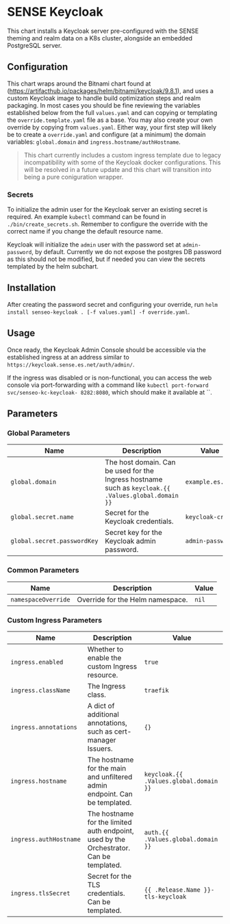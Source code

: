 
# SENSE Keycloak

This chart installs a Keycloak server pre-configured with the SENSE theming and realm data on a K8s cluster, alongside an embedded PostgreSQL server.

## Configuration

This chart wraps around the Bitnami chart found at (https://artifacthub.io/packages/helm/bitnami/keycloak/9.8.1), and uses a custom Keycloak image to handle build optimization steps and realm packaging. In most cases you should be fine reviewing the variables established below from the full `values.yaml` and can copying or templating the `override.template.yaml` file as a base. You may also create your own override by copying from `values.yaml`. Either way, your first step will likely be to create a `override.yaml` and configure (at a minimum) the domain variables: `global.domain` and `ingress.hostname/authHostname`.

> This chart currently includes a custom ingress template due to legacy incompatibility with some of the Keycloak docker configurations. This will be resolved in a future update and this chart will transition into being a pure coniguration wrapper.

### Secrets

To initialize the admin user for the Keycloak server an existing secret is required. An example `kubectl` command can be found in `./bin/create_secrets.sh`. Remember to configure the override with the correct name if you change the default resource name.

Keycloak will initialize the `admin` user with the password set at `admin-password`, by default. Currently we do not expose the postgres DB password as this should not be modified, but if needed you can view the secrets templated by the helm subchart.

## Installation

After creating the password secret and configuring your override, run `helm install senseo-keycloak . [-f values.yaml] -f override.yaml`.

## Usage

Once ready, the Keycloak Admin Console should be accessible via the established ingress at an address similar to `https://keycloak.sense.es.net/auth/admin/`.

If the ingress was disabled or is non-functional, you can access the web console via port-forwarding with a command like `kubectl port-forward svc/senseo-kc-keycloak- 8282:8080`, which should make it available at ``.

## Parameters

### Global Parameters

| Name                        | Description                                                                                          | Value            |
| --------------------------- | ---------------------------------------------------------------------------------------------------- | ---------------- |
| `global.domain`             | The host domain. Can be used for the Ingress hostname such as `keycloak.{{ .Values.global.domain }}` | `example.es.net` |
| `global.secret.name`        | Secret for the Keycloak credentials.                                                                 | `keycloak-cred`  |
| `global.secret.passwordKey` | Secret key for the Keycloak admin password.                                                          | `admin-password` |

### Common Parameters

| Name                | Description                      | Value |
| ------------------- | -------------------------------- | ----- |
| `namespaceOverride` | Override for the Helm namespace. | `nil` |

### Custom Ingress Parameters

| Name                   | Description                                                                             | Value                                  |
| ---------------------- | --------------------------------------------------------------------------------------- | -------------------------------------- |
| `ingress.enabled`      | Whether to enable the custom Ingress resource.                                          | `true`                                 |
| `ingress.className`    | The Ingress class.                                                                      | `traefik`                              |
| `ingress.annotations`  | A dict of additional annotations, such as cert-manager Issuers.                         | `{}`                                   |
| `ingress.hostname`     | The hostname for the main and unfiltered admin endpoint. Can be templated.              | `keycloak.{{ .Values.global.domain }}` |
| `ingress.authHostname` | The hostname for the limited auth endpoint, used by the Orchestrator. Can be templated. | `auth.{{ .Values.global.domain }}`     |
| `ingress.tlsSecret`    | Secret for the TLS credentials. Can be templated.                                       | `{{ .Release.Name }}-tls-keycloak`     |
